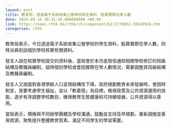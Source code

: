 ```yaml
---
layout: post
title: 教育局：透過電子系統收集公營學校學生資料　點算實際在學人數
date: 2024-09-16 20:31:49.000000000 +08:00
link: https://news.rthk.hk/rthk/ch/component/k2/1770852-20240916.htm
categories: rthk
---
```


教育局表示，今日透過電子系統收集公營學校的學生資料，點算實際在學人數，同時派員到訪個別學校核實有關資料。

發言人說在核實學校提交的資料後，當局會於本月底發信通知相關學校修訂的班級結構及教職員編制，屆時個別學校或會因實際在學人數情況，需要調整其班級結構及教職員編制。

發言人又說面對香港學齡人口呈現結構性下降，政府規劃教育未來發展時，會因時制宜，首要考慮學生福祉，並以「軟着陸」為目標，檢視政策及公共資源運用的效能，逐步有序調整學校數目，確保教育生態健康和可持續發展，公共資源得以善用。

當局表示，積極與不同辦學團體及學校溝通，鼓勵並支持及早規劃，重新調撥並善用資源，聚焦提升整體教育質素，滿足不同學生的學習需要。
